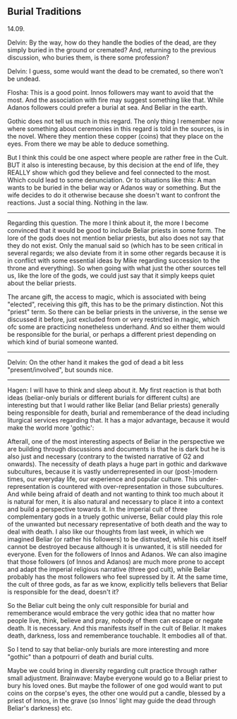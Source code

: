 


## Burial Traditions

14.09.

Delvin: By the way, how do they handle the bodies of the dead, are they simply buried in the ground or cremated? And, returning to the previous discussion, who buries them, is there some profession?

Delvin: I guess, some would want the dead to be cremated, so there won't be undead.

Flosha: This is a good point. Innos followers may want to avoid that the most.
And the association with fire may suggest something like that.
While Adanos followers could prefer a burial at sea.
And Beliar in the earth.

Gothic does not tell us much in this regard. The only thing I remember now where something about ceremonies in this regard is told in the sources, is in the novel. Where they mention these copper (coins) that they place on the eyes.
From there we may be able to deduce something.

But I think this could be one aspect where people are rather free in the Cult. BUT it also is interesting because, by this decision at the end of life, they REALLY show which god they believe and feel connected to the most.
Which could lead to some denunciation.
Or to situations like this: A man wants to be buried in the beliar way or Adanos way or something. But the wife decides to do it otherwise because she doesn't want to confront the reactions.
Just a social thing. Nothing in the law.

---

Regarding this question. The more I think about it, the more I become convinced that it would be good to include Beliar priests in some form. The lore of the gods does not mention beliar priests, but also does not say that they do not exist. Only the manual said so (which has to be seen critical in several regards; we also deviate from it in some other regards because it is in conflict with some essential ideas by Mike regarding succession to the throne and everything). So when going with what just the other sources tell us, like the lore of the gods, we could just say that it simply keeps quiet about the beliar priests.

The arcane gift, the access to magic, which is associated with being "elected", receiving this gift, this has to be the primary distinction.
Not this "priest" term.
So there can be beliar priests in the universe, in the sense we discussed it before, just excluded from or very restricted in magic, which ofc some are practicing nonetheless underhand.
And so either them would be responsible for the burial, or perhaps a different priest depending on which kind of burial someone wanted.

---

Delvin: On the other hand it makes the god of dead a bit less "present/involved", but sounds nice.

---

Hagen: I will have to think and sleep about it. My first reaction is that both ideas (beliar-only burials or different burials for different cults) are interesting but that I would rather like Beliar (and Beliar priests) generally being responsible for death, burial and rememberance of the dead including liturgical services regarding that. It has a major advantage, because it would make the world more 'gothic':

Afterall, one of the most interesting aspects of Beliar in the perspective we are building through discussions and documents is that he is dark but he is also just and necessary (contrary to the twisted narrative of G2 and onwards). The necessity of death plays a huge part in gothic and darkwave subcultures, because it is vastly underrepresented in our (post-)modern times, our everyday life, our experience and popular culture. This under-representation is countered with over-representation in those subcultures. And while being afraid of death and not wanting to think too much about it is natural for men, it is also natural and necessary to place it into a context and build a perspective towards it.
In the imperial cult of three complementary gods in a truely gothic universe, Beliar could play this role of the unwanted but necessary representative of both death and the way to deal with death. I also like our thoughts from last week, in which we imagined Beliar (or rather his followers) to be distrusted, while his cult itself cannot be destroyed because although it is unwanted, it is still needed for everyone. Even for the followers of Innos and Adanos.
We can also imagine that those followers (of Innos and Adanos) are much more prone to accept and adapt the imperial religious narrative (three god cult), while Beliar probably has the most followers who feel supressed by it. At the same time, the cult of three gods, as far as we know, explicitly tells believers that Beliar is responsible for the dead, doesn't it?

So the Beliar cult being the only cult responsible for burial and rememberance would embrace the very gothic idea that no matter how people live, think, believe and pray, nobody of them can escape or negate death. It is necessary. And this manifests itself in the cult of Beliar. It makes death, darkness, loss and rememberance touchable. It embodies all of that.

So I tend to say that beliar-only burials are more interesting and more "gothic" than a potpourri of death and burial cults.

Maybe we could bring in diversity regarding cult practice through rather small adjustment. Brainwave: Maybe everyone would go to a Beliar priest to bury his loved ones. But maybe the follower of one god would want to put coins on the corpse's eyes, the other one would put a candle, blessed by a priest of Innos, in the grave (so Innos' light may guide the dead through Beliar's darkness) etc.

















